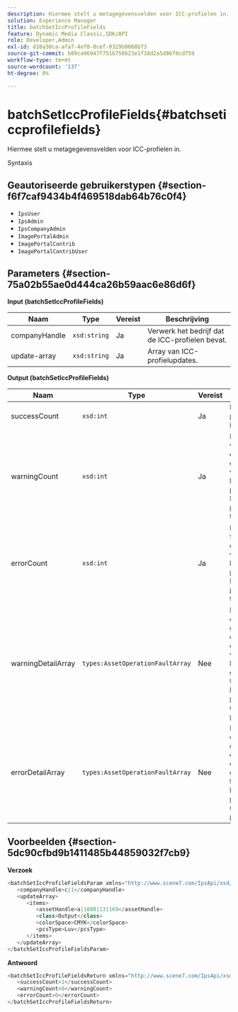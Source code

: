 ```yaml
---
description: Hiermee stelt u metagegevensvelden voor ICC-profielen in.
solution: Experience Manager
title: batchSetIccProfileFields
feature: Dynamic Media Classic,SDK/API
role: Developer,Admin
exl-id: d10a30ca-afa7-4ef0-8cef-0329b0068bf3
source-git-commit: b89ca96947f751b750623e1f18d2a5d86f0cd759
workflow-type: tm+mt
source-wordcount: '137'
ht-degree: 0%

---
```


# batchSetIccProfileFields{#batchseticcprofilefields}

Hiermee stelt u metagegevensvelden voor ICC-profielen in.

Syntaxis

## Geautoriseerde gebruikerstypen {#section-f6f7caf9434b4f469518dab64b76c0f4}

* `IpsUser`
* `IpsAdmin`
* `IpsCompanyAdmin`
* `ImagePortalAdmin`
* `ImagePortalContrib`
* `ImagePortalContribUser`

## Parameters {#section-75a02b55ae0d444ca26b59aac6e86d6f}

**Input (batchSetIccProfileFields)**

| Naam | Type | Vereist | Beschrijving |
|---|---|---|---|
| companyHandle | `xsd:string` | Ja | Verwerk het bedrijf dat de ICC-profielen bevat. |
| update-array | `xsd:string` | Ja | Array van ICC-profielupdates. |

**Output (batchSetIccProfileFields)**

| Naam | Type | Vereist | Beschrijving |
|---|---|---|---|
| successCount | `xsd:int` | Ja | Het aantal ICC-profielvelden is ingesteld. |
| warningCount | `xsd:int` | Ja | Het aantal waarschuwingen dat wordt gegenereerd wanneer de bewerking probeerde de ICC-profielvelden in te stellen. |
| errorCount | `xsd:int` | Ja | Het aantal fouten dat wordt gegenereerd wanneer de bewerking probeerde de ICC-profielvelden in te stellen. |
| warningDetailArray | `types:AssetOperationFaultArray` | Nee | De array met details die zijn gekoppeld aan de elementen die waarschuwingen hebben gegenereerd toen de bewerking probeerde de updates toe te passen. |
| errorDetailArray | `types:AssetOperationFaultArray` | Nee | De array met details die zijn gekoppeld aan de elementen die fouten genereerden toen de bewerking probeerde de updates toe te passen. |

## Voorbeelden {#section-5dc90cfbd9b1411485b44859032f7cb9}

**Verzoek**

```java {.line-numbers}
<batchSetIccProfileFieldsParam xmlns="http://www.scene7.com/IpsApi/xsd/2009-07-31">
   <companyHandle>c|1</companyHandle>
   <updateArray>
      <items>
         <assetHandle>a|1808|13|169</assetHandle>
         <class>Output</class>
         <colorSpace>CMYK</colorSpace>
         <pcsType>Luv</pcsType>
      </items>
   </updateArray>
</batchSetIccProfileFieldsParam>
```

**Antwoord**

```java {.line-numbers}
<batchSetIccProfileFieldsReturn xmlns="http://www.scene7.com/IpsApi/xsd/2009-07-31">
   <successCount>1</successCount>
   <warningCount>0</warningCount>
   <errorCount>0</errorCount>
</batchSetIccProfileFieldsReturn>
```
